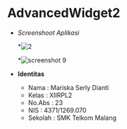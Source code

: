# AdvancedWidget2

 
 * _Screenshoot Aplikasi_
   
   *![2](https://cloud.githubusercontent.com/assets/22024067/18834823/40829d70-8422-11e6-828c-27dcb53e5845.JPG)  
   
   *![screenshot 9](https://cloud.githubusercontent.com/assets/22024067/18834856/7ab096fa-8422-11e6-9987-6c2efa0f399f.png)
   
 * __Identitas__
     
     * Nama    : Mariska Serly Dianti
     * Kelas   : XIIRPL2
     * No.Abs  : 23
     * NIS     : 4371/1269.070
     * Sekolah : SMK Telkom Malang
